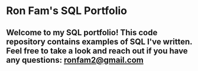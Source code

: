 # Ron Fam's SQL Portfolio

## Welcome to my SQL portfolio! This code repository contains examples of SQL I've written. Feel free to take a look and reach out if you have any questions: ronfam2@gmail.com
